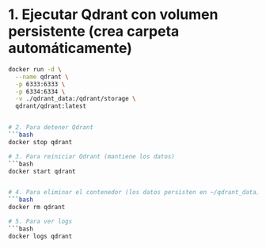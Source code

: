 
# 1. Ejecutar Qdrant con volumen persistente (crea carpeta automáticamente)
```bash
docker run -d \
  --name qdrant \
  -p 6333:6333 \
  -p 6334:6334 \
  -v ./qdrant_data:/qdrant/storage \
  qdrant/qdrant:latest


# 2. Para detener Qdrant
```bash
docker stop qdrant

# 3. Para reiniciar Qdrant (mantiene los datos)
```bash
docker start qdrant


# 4. Para eliminar el contenedor (los datos persisten en ~/qdrant_data)
```bash
docker rm qdrant

# 5. Para ver logs
```bash
docker logs qdrant
